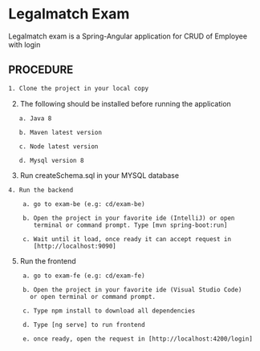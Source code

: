 # Legalmatch Exam

  Legalmatch exam is a Spring-Angular application for CRUD of Employee with login


## PROCEDURE

```bash
1. Clone the project in your local copy
```
2. The following should be installed before running the application
```
   a. Java 8

   b. Maven latest version

   c. Node latest version
  
   d. Mysql version 8
```
3. Run createSchema.sql in your MYSQL database
```
4. Run the backend

    a. go to exam-be (e.g: cd/exam-be)

    b. Open the project in your favorite ide (IntelliJ) or open  
       terminal or command prompt. Type [mvn spring-boot:run]

    c. Wait until it load, once ready it can accept request in      
       [http://localhost:9090]
```
5. Run the frontend
```
    a. go to exam-fe (e.g: cd/exam-fe)

    b. Open the project in your favorite ide (Visual Studio Code)
      or open terminal or command prompt.

    c. Type npm install to download all dependencies

    d. Type [ng serve] to run frontend

    e. once ready, open the request in [http://localhost:4200/login]
